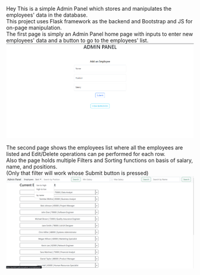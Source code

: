 Hey This is a simple Admin Panel which stores and manipulates the employees' data in the database. <br>This project uses Flask framework as the backend and Bootstrap and JS for on-page manipulation.<br>
The first page is simply an Admin Panel home page with inputs to enter new employees' data and a button to go to the employees' list.<br>
![Screenshot of index page](https://github.com/Parth2k3/AdminPanel/blob/main/ADMIN%20PANEL%20INDEX.png)

The second page shows the employees list where all the employees are listed and Edit/Delete operations can pe performed for each row. <br>Also the page holds multiple Filters and Sorting functions on basis of salary, name, and positions.
<br>(Only that filter will work whose Submit button is pressed)<br>
![Screenshot of employees' list page](https://github.com/Parth2k3/AdminPanel/blob/main/admin%20panel%20emp.png)

